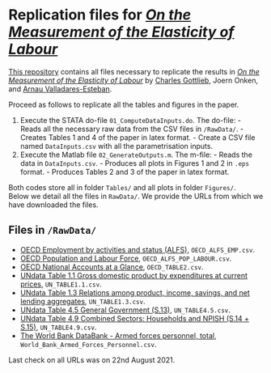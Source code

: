 # Replication files for [_On the Measurement of the Elasticity of Labour_](https://arnau.eu/MeasureElasticity.pdf)

[This repository](https://github.com/drarnau/MeasureElasticity) contains all files necessary to replicate the results in [_On the Measurement of the Elasticity of Labour_](https://arnau.eu/MeasureElasticity.pdf) by [Charles Gottlieb](https://sites.google.com/site/gottliebcharles/Charles-Gottlieb), Joern Onken, and [Arnau Valladares-Esteban](https://arnau.eu).

Proceed as follows to replicate all the tables and figures in the paper.
  1. Execute the STATA do-file `01_ComputeDataInputs.do`. The do-file:
    - Reads all the necessary raw data from the CSV files in `/RawData/`.
    - Creates Tables 1 and 4 of the paper in latex format.
    - Create a CSV file named `DataInputs.csv` with all the parametrisation inputs.
  2. Execute the Matlab file `02_GenerateOutputs.m`. The m-file:
    - Reads the data in `DataInputs.csv`.
    - Produces all plots in Figures 1 and 2 in `.eps` format.
    - Produces Tables 2 and 3 of the paper in latex format.

Both codes store all in folder `Tables/` and all plots in folder `Figures/`.  
Below we detail all the files in `RawData/`.
We provide the URLs from which we have downloaded the files.

## Files in `/RawData/`
- [OECD Employment by activities and status (ALFS)](https://stats.oecd.org/Index.aspx?DataSetCode=ALFS_EMP), `OECD_ALFS_EMP.csv`.
- [OECD Population and Labour Force](https://stats.oecd.org/Index.aspx?DataSetCode=ALFS_POP_LABOUR#), `OECD_ALFS_POP_LABOUR.csv`.
- [OECD National Accounts at a Glance](https://stats.oecd.org/Index.aspx?DataSetCode=NAAG#), `OECD_TABLE2.csv`.
- [UNdata Table 1.1 Gross domestic product by expenditures at current prices](http://data.un.org/Data.aspx?d=SNA&f=group_code%3a101), `UN_TABLE1.1.csv`.
- [UNdata Table 1.3 Relations among product, income, savings, and net lending aggregates](http://data.un.org/Data.aspx?d=SNA&f=group_code%3a103), `UN_TABLE1.3.csv`.
- [UNdata Table 4.5 General Government (S.13)](http://data.un.org/Data.aspx?d=SNA&f=group_code%3a405), `UN_TABLE4.5.csv`.
- [UNdata Table 4.9 Combined Sectors: Households and NPISH (S.14 + S.15)](http://data.un.org/Data.aspx?d=SNA&f=group_code%3a409), `UN_TABLE4.9.csv`.
- [The World Bank DataBank - Armed forces personnel, total](https://databank.worldbank.org/reports.aspx?source=2&series=MS.MIL.TOTL.P1&country=), `World_Bank_Armed_Forces_Personnel.csv`.

Last check on all URLs was on 22nd August 2021.
